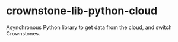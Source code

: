 # crownstone-lib-python-cloud
Asynchronous Python library to get data from the cloud, and switch Crownstones.
